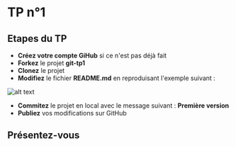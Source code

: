 # TP n°1

## Etapes du TP

* **Créez votre compte GiHub** si ce n'est pas déjà fait
* **Forkez** le projet **git-tp1**
* **Clonez** le projet
* **Modifiez** le fichier **README.md** en reproduisant l'exemple suivant : 

![alt text](https://github.com/DiginamicFormation/git-tp1/blob/main/resources/Template.png)

* **Commitez** le projet en local avec le message suivant : **Première version**
* **Publiez** vos modifications sur GitHub

## Présentez-vous
